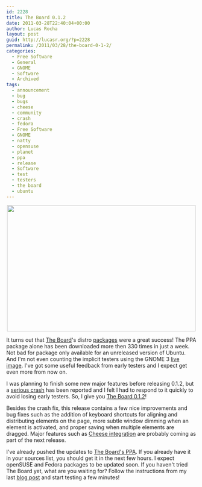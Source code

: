 ```yaml
---
id: 2228
title: The Board 0.1.2
date: 2011-03-28T22:40:04+00:00
author: Lucas Rocha
layout: post
guid: http://lucasr.org/?p=2228
permalink: /2011/03/28/the-board-0-1-2/
categories:
  - Free Software
  - General
  - GNOME
  - Software
  - Archived
tags:
  - announcement
  - bug
  - bugs
  - cheese
  - community
  - crash
  - fedora
  - Free Software
  - GNOME
  - natty
  - opensuse
  - planet
  - ppa
  - release
  - Software
  - test
  - testers
  - the board
  - ubuntu
---
```

<p style="text-align: center;">
  <a href="http://live.gnome.org/TheBoardProject"><img class="size-full wp-image-2231 aligncenter" src="http://lucasr.org/wp-content/uploads/2011/03/the-board-0.1.2.jpg" width="500" height="335" srcset="http://lucasr.org/wp-content/uploads/2011/03/the-board-0.1.2-300x201.jpg 300w, http://lucasr.org/wp-content/uploads/2011/03/the-board-0.1.2.jpg 500w" sizes="(max-width: 500px) 100vw, 500px" /></a>
</p>

It turns out that [The Board](http://live.gnome.org/TheBoardProject)'s distro
[packages](http://lucasr.org/2011/03/22/the-board-in-distros/) were a great
success! The PPA package alone has been downloaded more then 330 times in just
a week. Not bad for package only available for an unreleased version of Ubuntu.
And I'm not even counting the implicit testers using the GNOME 3 [live
image](http://gnome3.org/tryit.html). I've got some useful feedback from early
testers and I expect get even more from now on.

I was planning to finish some new major features before releasing 0.1.2, but a
[serious crash](https://bugzilla.gnome.org/show_bug.cgi?id=645519) has been
reported and I felt I had to respond to it quickly to avoid losing early
testers. So, I give you [The Board
0.1.2](http://mail.gnome.org/archives/gnome-announce-list/2011-March/msg00103.html)!

Besides the crash fix, this release contains a few nice improvements and bug
fixes such as the addition of keyboard shortcuts for aligning and distributing
elements on the page, more subtle window dimming when an element is activated,
and proper saving when multiple elements are dragged. Major features
such as [Cheese
integration](http://www.flickr.com/photos/lucasrocha/5537309131/) are
probably coming as part of the next release.

I've already pushed the updates to [The Board's
PPA](https://launchpad.net/~the-board-team/+archive/dev-snapshots). If you
already have it in your sources list, you should get it in the next few hours.
I expect openSUSE and Fedora packages to be updated soon. If you haven't tried
The Board yet, what are you waiting for? Follow the instructions from my last
[blog post](http://lucasr.org/2011/03/22/the-board-in-distros/) and start
testing a few minutes!
